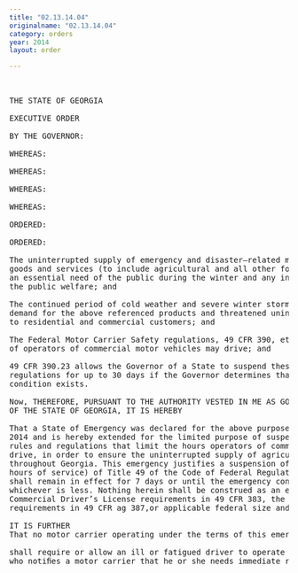 ```yaml
---
title: "02.13.14.04"
originalname: "02.13.14.04"
category: orders
year: 2014
layout: order

---
```

<pre>
 

THE STATE OF GEORGIA

EXECUTIVE ORDER

BY THE GOVERNOR:

WHEREAS:

WHEREAS:

WHEREAS:

WHEREAS:

ORDERED:

ORDERED:

The uninterrupted supply of emergency and disaster—related materials, supplies,
goods and services (to include agricultural and all other food-related products) is
an essential need of the public during the winter and any interruption threatens
the public welfare; and

The continued period of cold weather and severe winter storms has increased the
demand for the above referenced products and threatened uninterrupted delivery
to residential and commercial customers; and

The Federal Motor Carrier Safety regulations, 49 CFR 390, et seq., limit the hours
of operators of commercial motor vehicles may drive; and

49 CFR 390.23 allows the Governor of a State to suspend these rules and
regulations for up to 30 days if the Governor determines that an emergency
condition exists.

Now, THEREFORE, PURSUANT TO THE AUTHORITY VESTED IN ME AS GOVERNOR
OF THE STATE OF GEORGIA, IT IS HEREBY

That a State of Emergency was declared for the above purposes on January 31,
2014 and is hereby extended for the limited purpose of suspending the federal
rules and regulations that limit the hours operators of commercial vehicles may
drive, in order to ensure the uninterrupted supply of agriculture related products
throughout Georgia. This emergency justifies a suspension of Part 395 (drivers’
hours of service) of Title 49 of the Code of Federal Regulations. The suspension
shall remain in effect for 7 days or until the emergency condition ceases to exist,
whichever is less. Nothing herein shall be construed as an exemption from the
Commercial Driver’s License requirements in 49 CFR 383, the financial
requirements in 49 CFR ag 387,or applicable federal size and weight limitations.

IT IS FURTHER
That no motor carrier operating under the terms of this emergency declaration

shall require or allow an ill or fatigued driver to operate a motor vehicle. A driver
who notiﬁes a motor carrier that he or she needs immediate rest shall be given at

</pre>
